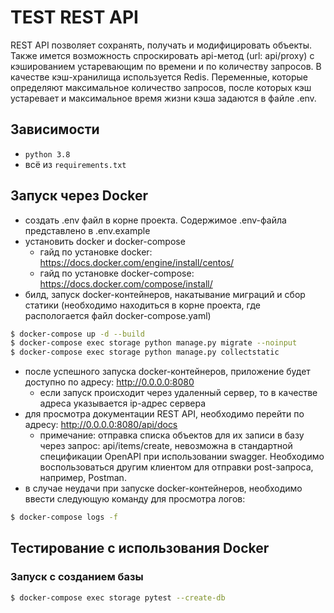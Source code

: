 # TEST REST API
REST API позволяет сохранять, получать и модифицировать объекты.
Также имется возможность спроскировать api-метод (url: api/proxy) с кэшированием устаревающим
по времени и по количеству запросов. В качестве кэш-хранилища используется Redis.
Переменные, которые определяют максимальное количество запросов, после которых кэш устаревает
и максимальное время жизни кэша задаются в файле .env.


## Зависимости
- `python 3.8`
- всё из `requirements.txt`


## Запуск через Docker
- создать .env файл в корне проекта. Содержимое .env-файла представлено в .env.example
- установить docker и docker-compose
  - гайд по установке docker: https://docs.docker.com/engine/install/centos/
  - гайд по установке docker-compose: https://docs.docker.com/compose/install/
- билд, запуск docker-контейнеров, накатывание миграций и сбор статики 
  (необходимо находиться в корне проекта, где распологается файл docker-compose.yaml)
```bash
$ docker-compose up -d --build
$ docker-compose exec storage python manage.py migrate --noinput
$ docker-compose exec storage python manage.py collectstatic
```
- после успешного запуска docker-контейнеров, приложение будет доступно по адресу: http://0.0.0.0:8080
  - если запуск происходит через удаленный сервер, то в качестве адреса указывается ip-адрес сервера
- для просмотра документации REST API, необходимо перейти по адресу: http://0.0.0.0:8080/api/docs
  - примечание: отправка списка объектов для их записи в базу через запрос: api/items/create, невозможна
    в стандартной спецификации OpenAPI при использовании swagger. Необходимо воспользоваться другим клиентом
    для отправки post-запроса, например, Postman.
- в случае неудачи при запуске docker-контейнеров, необходимо ввести следующую команду для просмотра логов:
```bash
$ docker-compose logs -f
```


## Тестирование c использования Docker
### Запуск с созданием базы
```bash
$ docker-compose exec storage pytest --create-db
```

